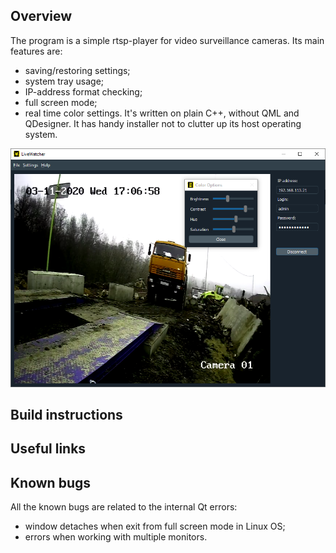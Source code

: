 ## Overview

The program is a simple rtsp-player for video surveillance cameras.
Its main features are:
* saving/restoring settings;
* system tray usage;
* IP-address format checking;
* full screen mode;
* real time color settings.
It's written on plain C++, without QML and QDesigner. It has handy installer not to clutter up its host operating system.

![LiveWatcher GUI](/images/screenshot.png)

## Build instructions


## Useful links


## Known bugs

All the known bugs are related to the internal Qt errors:
* window detaches when exit from full screen mode in Linux OS;
* errors when working with multiple monitors.
